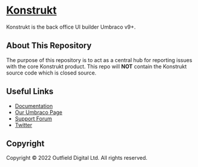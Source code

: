 # [Konstrukt](https://getkonstrukt.net)

Konstrukt is the back office UI builder Umbraco v9+.

## About This Repository

The purpose of this repository is to act as a central hub for reporting issues with the core Konstrukt product. This repo will **NOT** contain the Konstrukt source code which is closed source.

## Useful Links

* [Documentation](https://docs.getkonstrukt.net/)
* [Our Umbraco Page](https://our.umbraco.com/packages/website-utilities/konstrukt/)
* [Support Forum](https://our.umbraco.com/packages/backoffice-extensions/konstrukt/konstrukt-support/)
* [Twitter](https://twitter.com/outfielddigital)

## Copyright

Copyright © 2022 Outfield Digital Ltd. All rights reserved.
